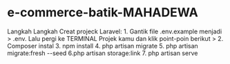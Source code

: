 # e-commerce-batik-MAHADEWA
Langkah Langkah Creat projeck Laravel:    1. Gantik file  .env.example menjadi > .env.  Lalu pergi ke TERMINAL Projek kamu dan klik point-poin berikut >  2. Composer instal   3. npm install    4. php artisan migrate   5. php artisan  migrate:fresh --seed    6.php artisan storage:link     7. php artisan serve
